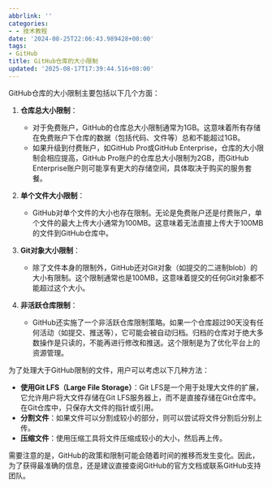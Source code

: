 ```yaml
---
abbrlink: ''
categories:
- - 技术教程
date: '2024-08-25T22:06:43.989428+08:00'
tags:
- GitHub
title: GitHub仓库的大小限制
updated: '2025-08-17T17:39:44.516+08:00'
---
```

GitHub仓库的大小限制主要包括以下几个方面：

1. **仓库总大小限制**：

   - 对于免费账户，GitHub的仓库总大小限制通常为1GB。这意味着所有存储在免费账户下仓库的数据（包括代码、文件等）总和不能超过1GB。
   - 如果升级到付费账户，如GitHub Pro或GitHub Enterprise，仓库的大小限制会相应提高，GitHub Pro账户的仓库总大小限制为2GB，而GitHub Enterprise账户则可能享有更大的存储空间，具体取决于购买的服务套餐。
2. **单个文件大小限制**：

   - GitHub对单个文件的大小也存在限制。无论是免费账户还是付费账户，单个文件的最大上传大小通常为100MB。这意味着无法直接上传大于100MB的文件到GitHub仓库中。
3. **Git对象大小限制**：

   - 除了文件本身的限制外，GitHub还对Git对象（如提交的二进制blob）的大小有限制。这个限制通常也是100MB，这意味着提交的任何Git对象都不能超过这个大小。
4. **非活跃仓库限制**：

   - GitHub还实施了一个非活跃仓库限制策略。如果一个仓库超过90天没有任何活动（如提交、推送等），它可能会被自动归档。归档的仓库对于绝大多数操作是只读的，不能再进行修改和推送。这个限制是为了优化平台上的资源管理。

为了处理大于GitHub限制的文件，用户可以考虑以下几种方法：

- **使用Git LFS（Large File Storage）**：Git LFS是一个用于处理大文件的扩展，它允许用户将大文件存储在Git LFS服务器上，而不是直接存储在Git仓库中。在Git仓库中，只保存大文件的指针或引用。
- **分割文件**：如果文件可以分割成较小的部分，则可以尝试将文件分割后分别上传。
- **压缩文件**：使用压缩工具将文件压缩成较小的大小，然后再上传。

需要注意的是，GitHub的政策和限制可能会随着时间的推移而发生变化。因此，为了获得最准确的信息，还是建议直接查阅GitHub的官方文档或联系GitHub支持团队。
